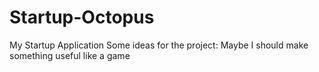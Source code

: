 # Startup-Octopus
My Startup Application
Some ideas for the project:
Maybe I should make something useful like a game
